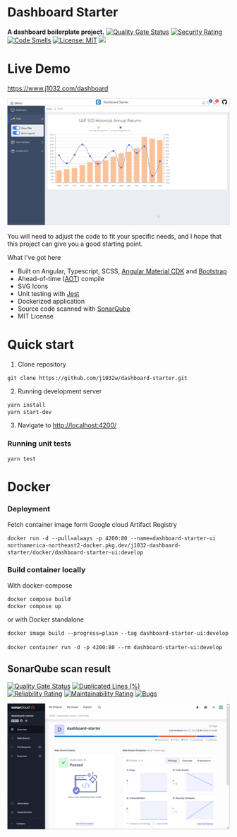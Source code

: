 # Dashboard Starter
**A dashboard boilerplate project.**
[![Quality Gate Status](https://sonarcloud.io/api/project_badges/measure?project=j1032w_dashboard-starter&metric=alert_status)](https://sonarcloud.io/summary/new_code?id=j1032w_dashboard-starter)
[![Security Rating](https://sonarcloud.io/api/project_badges/measure?project=j1032w_dashboard-starter&metric=security_rating)](https://sonarcloud.io/summary/new_code?id=j1032w_dashboard-starter)
[![Code Smells](https://sonarcloud.io/api/project_badges/measure?project=j1032w_dashboard-starter&metric=code_smells)](https://sonarcloud.io/summary/new_code?id=j1032w_dashboard-starter)
[![License: MIT](https://img.shields.io/badge/License-MIT-yellow.svg)](https://opensource.org/licenses/MIT)
<a href="https://github.com/j1032w/dashboard-starter" target="_blank"><img src="https://visitor-badge.laobi.icu/badge?page_id=j1032w/dashboard-starter"></a>


# Live Demo
https://www.j1032.com/dashboard

[![Demo](documentation/dashboard.png)](https://www.j1032.com/dashboard)

You will need to adjust the code to fit your specific needs, and I hope that this project can give you a good starting point.

What I've got here
- Built on Angular, Typescript, SCSS, [Angular Material CDK](https://material.angular.io/cdk/categories) and [Bootstrap](https://getbootstrap.com/)
- Ahead-of-time ([AOT](https://angular.io/guide/aot-compiler)) compile
- SVG Icons
- Unit testing with [Jest](https://jestjs.io/)
- Dockerized application
- Source code scanned with [SonarQube](https://sonarcloud.io/project/overview?id=j1032w_dashboard-starter)
- MIT License


# Quick start
1. Clone repository
```
git clone https://github.com/j1032w/dashboard-starter.git
```
2. Running development server
```
yarn install
yarn start-dev
```
3. Navigate to [http://localhost:4200/](http://localhost:4200/)

### Running unit tests
```
yarn test
```

# Docker
### Deployment
Fetch container image form Google cloud Artifact Registry 
```
docker run -d --pull=always -p 4200:80 --name=dashboard-starter-ui  northamerica-northeast2-docker.pkg.dev/j1032-dashboard-starter/docker/dashboard-starter-ui:develop
```

### Build container locally
With docker-compose
```
docker compose build
docker compose up
```

or with Docker standalone

```
docker image build --progress=plain --tag dashboard-starter-ui:develop 

docker container run -d -p 4200:80 --rm dashboard-starter-ui:develop
```  







## SonarQube scan result
[![Quality Gate Status](https://sonarcloud.io/api/project_badges/measure?project=j1032w_dashboard-starter&metric=alert_status)](https://sonarcloud.io/summary/new_code?id=j1032w_dashboard-starter)
[![Duplicated Lines (%)](https://sonarcloud.io/api/project_badges/measure?project=j1032w_dashboard-starter&metric=duplicated_lines_density)](https://sonarcloud.io/summary/new_code?id=j1032w_dashboard-starter)  
[![Reliability Rating](https://sonarcloud.io/api/project_badges/measure?project=j1032w_dashboard-starter&metric=reliability_rating)](https://sonarcloud.io/summary/new_code?id=j1032w_dashboard-starter)
[![Maintainability Rating](https://sonarcloud.io/api/project_badges/measure?project=j1032w_dashboard-starter&metric=sqale_rating)](https://sonarcloud.io/summary/new_code?id=j1032w_dashboard-starter)
[![Bugs](https://sonarcloud.io/api/project_badges/measure?project=j1032w_dashboard-starter&metric=bugs)](https://sonarcloud.io/summary/new_code?id=j1032w_dashboard-starter)




[![sonarqube code quality results](documentation/sonarqube.png)](https://sonarcloud.io/project/overview?id=j1032w_dashboard-starter)






